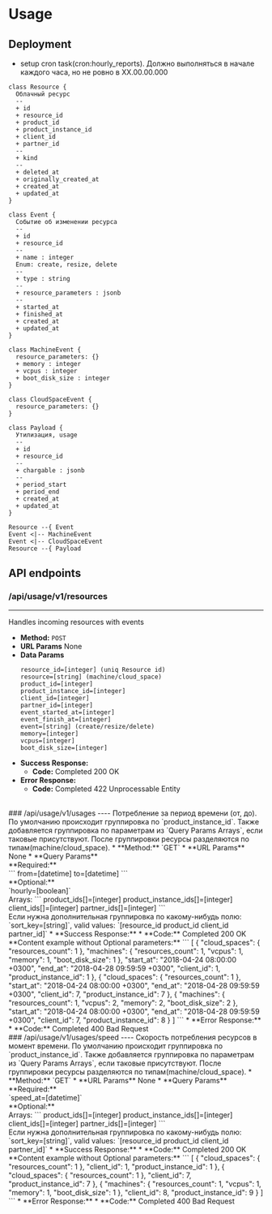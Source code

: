 # Usage

## Deployment
* setup cron task(cron:hourly_reports). Должно выполняться в начале каждого часа, но не ровно в ХХ.00.00.000

```plantuml
class Resource {
  Облачный ресурс
  --
  + id
  + resource_id
  + product_id
  + product_instance_id
  + client_id
  + partner_id
  --
  + kind
  --
  + deleted_at
  + originally_created_at
  + created_at
  + updated_at
}

class Event {
  Событие об изменении ресурса
  --
  + id
  + resource_id
  --
  + name : integer
  Enum: create, resize, delete
  --
  + type : string
  --
  + resource_parameters : jsonb
  --
  + started_at
  + finished_at
  + created_at
  + updated_at
}

class MachineEvent {
  resource_parameters: {}
  + memory : integer
  + vcpus : integer
  + boot_disk_size : integer
}

class CloudSpaceEvent {
  resource_parameters: {}
}

class Payload {
  Утилизация, usage
  --
  + id
  + resource_id
  --
  + chargable : jsonb
  --
  + period_start
  + period_end
  + created_at
  + updated_at
}

Resource --{ Event
Event <|-- MachineEvent
Event <|-- CloudSpaceEvent
Resource --{ Payload
```

## API endpoints
### /api/usage/v1/resources
----
  Handles incoming resources with events
* **Method:**
  `POST`
*  **URL Params**
  None
* **Data Params** <br />
  ```
  resource_id=[integer] (uniq Resource id)
  resource=[string] (machine/cloud_space)
  product_id=[integer]
  product_instance_id=[integer]
  client_id=[integer]
  partner_id=[integer]
  event_started_at=[integer]
  event_finish_at=[integer]
  event=[string] (create/resize/delete)
  memory=[integer]
  vcpus=[integer]
  boot_disk_size=[integer]
  ```
* **Success Response:**
  * **Code:** Completed 200 OK
* **Error Response:**
  * **Code:** Completed 422 Unprocessable Entity


<br />
### /api/usage/v1/usages
----
  Потребление за период времени (от, до).
  По умолчанию происходит группировка по `product_instance_id`.
  Также добавляется группировка по параметрам из `Query Params Arrays`, если таковые присутствуют.
  После группировки ресурсы разделяются по типам(machine/cloud_space).
* **Method:**
  `GET`
*  **URL Params**
  None
* **Query Params** <br />
   **Required:** <br />
  ```
  from=[datetime]
  to=[datetime]
  ```
  <br />
   **Optional:** <br />
  `hourly=[boolean]` <br />
  Arrays:
  ```
  product_ids[]=[integer]
  product_instance_ids[]=[integer]
  client_ids[]=[integer]
  partner_ids[]=[integer]
  ```
  <br />
  Если нужна дополнительная группировка по какому-нибудь полю:
  `sort_key=[string]`, valid values: `[resource_id product_id client_id partner_id]`
* **Success Response:**
  * **Code:** Completed 200 OK <br />
    **Content example without Optional parameters:**
    ```
    [
      {
        "cloud_spaces": {
          "resources_count": 1
        },
        "machines": {
          "resources_count": 1,
          "vcpus": 1,
          "memory": 1,
          "boot_disk_size": 1
        },
        "start_at": "2018-04-24 08:00:00 +0300",
        "end_at": "2018-04-28 09:59:59 +0300",
        "client_id": 1,
        "product_instance_id": 1
      },
      {
        "cloud_spaces": {
          "resources_count": 1
        },
        "start_at": "2018-04-24 08:00:00 +0300",
        "end_at": "2018-04-28 09:59:59 +0300",
        "client_id": 7,
        "product_instance_id": 7
      },
      {
        "machines": {
          "resources_count": 1,
          "vcpus": 2,
          "memory": 2,
          "boot_disk_size": 2
        },
        "start_at": "2018-04-24 08:00:00 +0300",
        "end_at": "2018-04-28 09:59:59 +0300",
        "client_id": 7,
        "product_instance_id": 8
      }
    ]
    ```
* **Error Response:**
  * **Code:** Completed 400 Bad Request


<br />
### /api/usage/v1/usages/speed
----
  Скорость потребления ресурсов в момент времени.
  По умолчанию происходит группировка по `product_instance_id`.
  Также добавляется группировка по параметрам из `Query Params Arrays`, если таковые присутствуют.
  После группировки ресурсы разделяются по типам(machine/cloud_space).
* **Method:**
  `GET`
*  **URL Params**
  None
* **Query Params** <br />
   **Required:** <br />
  `speed_at=[datetime]`
  <br />
   **Optional:** <br />
  Arrays:
  ```
  product_ids[]=[integer]
  product_instance_ids[]=[integer]
  client_ids[]=[integer]
  partner_ids[]=[integer]
  ```
  <br />
  Если нужна дополнительная группировка по какому-нибудь полю:
  `sort_key=[string]`, valid values: `[resource_id product_id client_id partner_id]`
* **Success Response:**
  * **Code:** Completed 200 OK <br />
    **Content example without Optional parameters:**
    ```
    [
      {
        "cloud_spaces": {
          "resources_count": 1
        },
        "client_id": 1,
        "product_instance_id": 1
      },
      {
        "cloud_spaces": {
          "resources_count": 1
        },
        "client_id": 7,
        "product_instance_id": 7
      },
      {
        "machines": {
          "resources_count": 1,
          "vcpus": 1,
          "memory": 1,
          "boot_disk_size": 1
        },
        "client_id": 8,
        "product_instance_id": 9
      }
    ]
    ```
* **Error Response:**
  * **Code:** Completed 400 Bad Request
